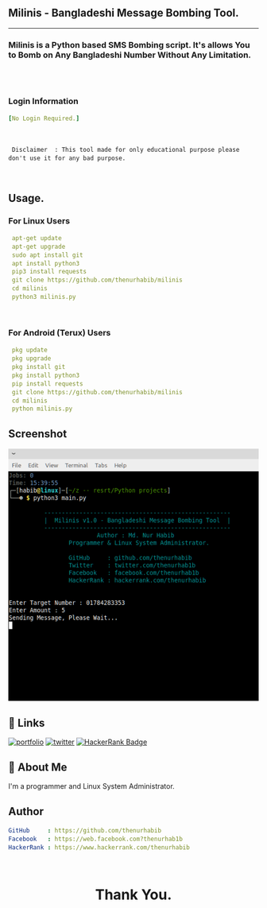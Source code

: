 ##  Milinis - Bangladeshi Message Bombing Tool.
<hr>

### Milinis is a Python based SMS Bombing script. It's allows You to Bomb on Any Bangladeshi Number Without Any Limitation.

<br><br>

### Login Information 

```yaml
[No Login Required.]
```

<br>

` Disclaimer  : This tool made for only educational purpose please don't use it for any bad purpose.`

<br>

## Usage.

### For Linux Users
```yaml
 apt-get update
 apt-get upgrade
 sudo apt install git
 apt install python3
 pip3 install requests
 git clone https://github.com/thenurhabib/milinis
 cd milinis
 python3 milinis.py

```
<br>

### For Android (Terux) Users
```yaml
 pkg update
 pkg upgrade
 pkg install git
 pkg install python3
 pip install requests
 git clone https://github.com/thenurhabib/milinis
 cd milinis
 python milinis.py

```



## Screenshot

![App Screenshot](ss.png)


## 🔗 Links

[![portfolio](https://img.shields.io/badge/my_portfolio-000?style=for-the-badge&logo=ko-fi&logoColor=white)](https://www.nurhabib.ml/)
[![twitter](https://img.shields.io/badge/twitter-1DA1F2?style=for-the-badge&logo=twitter&logoColor=white)](https://twitter.com/mdnurhabib)
[![HackerRank Badge](https://img.shields.io/badge/-Hackerrank-2EC866?style=for-the-badge&logo=HackerRank&logoColor=whitelogo=twitter&logoColor=white&link=https://hackerRank.com/thenurhabib)](https://hackerrank.com/thenurhabib)

## 🚀 About Me
I'm a programmer and Linux System Administrator.


## Author

```yaml
GitHub     : https://github.com/thenurhabib
Facebook   : https://web.facebook.com?thenurhab1b 
HackerRank : https://www.hackerrank.com/thenurhabib
```
<br>


# <strong> <center> Thank You. </center> <strong>

